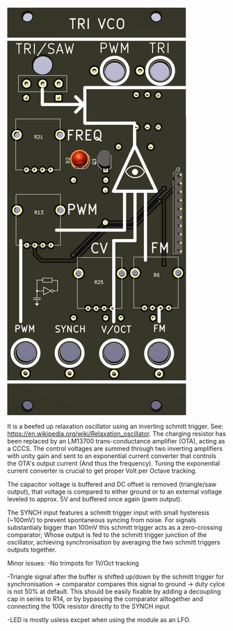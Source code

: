 ![TRIVCO](https://raw.githubusercontent.com/Fihdi/Eurorack/main/TRIVCO/VCO-Front.png)

It is a beefed up relaxation oscillator using an inverting schmitt trigger. See: https://en.wikipedia.org/wiki/Relaxation_oscillator. The charging resistor has been replaced by an LM13700 trans-conductance amplifier (OTA), acting as a CCCS. The control voltages are summed through two inverting amplifiers with unity gain and sent to an exponential current converter that controls the OTA's output current (And thus the frequency). Tuning the exponential current converter is crucial to get proper Volt per Octave tracking.

The capacitor voltage is buffered and DC offset is removed (triangle/saw output), that voltage is compared to either ground or to an external voltage leveled to approx. 5V and buffered once again (pwm output).

The SYNCH input features a schmitt trigger input with small hysteresis (~100mV) to prevent spontaneous syncing from noise. For signals substantialy bigger than 100mV this schmitt trigger acts as a zero-crossing comparator; Whose output is fed to the schmitt trigger junction of the oscillator, achieving synchronisation by averaging the two schmitt triggers outputs together.

Minor issues:
-No trimpots for 1V/Oct tracking

-Triangle signal after the buffer is shifted up/down by the schmitt trigger for synchronisation -> comparator compares this signal to ground -> duty cylce is not 50% at default. This should be easily fixable by adding a decoupling cap in series to R14, or by bypassing the comparator alltogether and connecting the 100k resistor directly to the SYNCH input

-LED is mostly usless excpet when using the module as an LFO.
